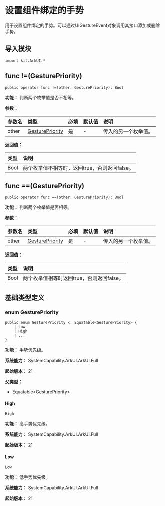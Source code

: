 # 设置组件绑定的手势

用于设置组件绑定的手势。可以通过UIGestureEvent对象调用其接口添加或删除手势。

## 导入模块

```cangjie
import kit.ArkUI.*
```

## func !=(GesturePriority)

```cangjie
public operator func !=(other: GesturePriority): Bool
```

**功能：** 判断两个枚举值是否不相等。

**参数：**

|参数名|类型|必填|默认值|说明|
|:---|:---|:---|:---|:---|
|other|[GesturePriority](#enum-gesturepriority)|是|-|传入的另一个枚举值。|

**返回值：**

|类型|说明|
|:----|:----|
|Bool|两个枚举值不相等时，返回true，否则返回false。|

## func ==(GesturePriority)

```cangjie
public operator func ==(other: GesturePriority): Bool
```

**功能：** 判断两个枚举值是否相等。

**参数：**

|参数名|类型|必填|默认值|说明|
|:---|:---|:---|:---|:---|
|other|[GesturePriority](#enum-gesturepriority)|是|-|传入的另一个枚举值。|

**返回值：**

|类型|说明|
|:----|:----|
|Bool|两个枚举值相等时返回true，否则返回false。|

## 基础类型定义

### enum GesturePriority

```cangjie
public enum GesturePriority <: Equatable<GesturePriority> {
    | Low
    | High
    | ...
}
```

**功能：** 手势优先级。

**系统能力：** SystemCapability.ArkUI.ArkUI.Full

**起始版本：** 21

**父类型：**

- Equatable\<GesturePriority>

#### High

```cangjie
High
```

**功能：** 高手势优先级。

**系统能力：** SystemCapability.ArkUI.ArkUI.Full

**起始版本：** 21

#### Low

```cangjie
Low
```

**功能：** 低手势优先级。

**系统能力：** SystemCapability.ArkUI.ArkUI.Full

**起始版本：** 21